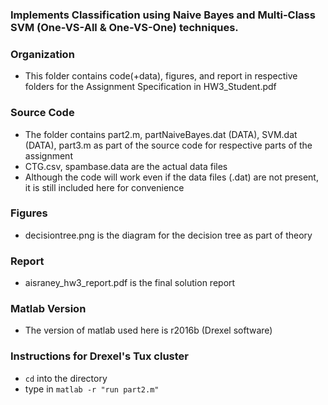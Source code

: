 ### Implements Classification using Naive Bayes and Multi-Class SVM (One-VS-All & One-VS-One) techniques.

### Organization
* This folder contains code(+data), figures, and report in respective folders for the Assignment Specification in HW3_Student.pdf

### Source Code
* The folder contains part2.m, partNaiveBayes.dat (DATA), SVM.dat (DATA), part3.m as part of the source code for respective parts of the assignment
* CTG.csv, spambase.data are the actual data files
* Although the code will work even if the data files (.dat) are not present, it is still included here for convenience

### Figures
* decisiontree.png is the diagram for the decision tree as part of theory

### Report
* aisraney_hw3_report.pdf is the final solution report

### Matlab Version
* The version of matlab used here is r2016b (Drexel software)

### Instructions for Drexel's Tux cluster
* `cd` into the directory
* type in `matlab -r "run part2.m"`
